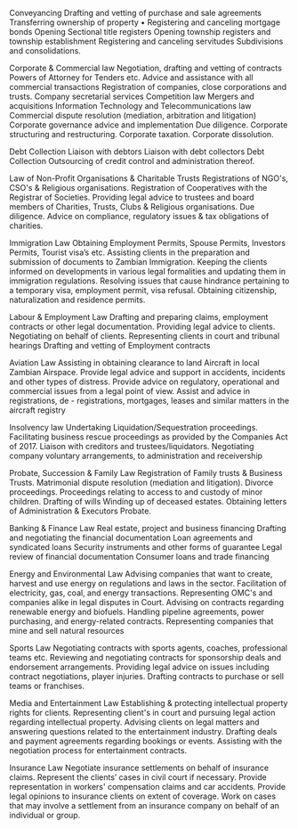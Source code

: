 Conveyancing
Drafting and vetting of purchase and sale agreements
Transferring ownership of property
• Registering and canceling mortgage bonds
Opening Sectional title registers
Opening township registers and township establishment Registering and canceling servitudes
Subdivisions and consolidations.

Corporate & Commercial law
Negotiation, drafting and vetting of contracts
Powers of Attorney for Tenders etc.
Advice and assistance with all commercial transactions Registration of companies, close corporations and trusts. Company secretarial services
Competition law
Mergers and acquisitions
Information Technology and Telecommunications law Commercial dispute resolution (mediation, arbitration and litigation)
Corporate governance advice and implementation
Due diligence.
Corporate structuring and restructuring.
Corporate taxation.
Corporate dissolution.

Debt Collection
Liaison with debtors
Liaison with debt collectors
Debt Collection
Outsourcing of credit control and administration thereof.

Law of Non-Profit Organisations & Charitable Trusts
Registrations of NGO's, CSO's & Religious organisations. Registration of Cooperatives with the Registrar of Societies. Providing legal advice to trustees and board members of Charities, Trusts, Clubs & Religious organisations.
Due diligence.
Advice on compliance, regulatory issues & tax obligations of charities.

Immigration Law
Obtaining Employment Permits, Spouse Permits, Investors Permits, Tourist visa’s etc.
Assisting clients in the preparation and submission of documents to Zambian Immigration.
Keeping the clients informed on developments in various
legal formalities and updating them in immigration
regulations.
Resolving issues that cause hindrance pertaining to a
temporary visa, employment permit, visa refusal.
Obtaining citizenship, naturalization and residence permits.

Labour & Employment Law
Drafting and preparing claims, employment contracts or other legal documentation.
Providing legal advice to clients.
Negotiating on behalf of clients.
Representing clients in court and tribunal hearings Drafting and vetting of Employment contracts

Aviation Law
Assisting in obtaining clearance to land Aircraft in local Zambian Airspace.
Provide legal advice and support in accidents, incidents and other types of distress.
Provide advice on regulatory, operational and commercial
issues from a legal point of view.
Assist and advice in registrations, de - registrations,
mortgages, leases and similar matters in the aircraft registry

Insolvency law
Undertaking Liquidation/Sequestration proceedings. Facilitating business rescue proceedings as provided by the Companies Act of 2017.
Liaison with creditors and trustees/liquidators. Negotiating company voluntary arrangements, to administration and receivership

Probate, Succession & Family Law
Registration of Family trusts & Business Trusts. Matrimonial dispute resolution (mediation and litigation). Divorce proceedings.
Proceedings relating to access to and custody of minor children.
Drafting of wills
Winding up of deceased estates.
Obtaining letters of Administration & Executors Probate.

Banking & Finance Law
Real estate, project and business financing
Drafting and negotiating the financial documentation Loan agreements and syndicated loans
Security instruments and other forms of guarantee Legal review of financial documentation
Consumer loans and trade financing

Energy and Environmental Law
Advising companies that want to create, harvest and use energy on regulations and laws in the sector.
Facilitation of electricity, gas, coal, and energy transactions. Representing OMC's and companies alike in legal disputes in Court.
Advising on contracts regarding renewable energy and biofuels.
Handling pipeline agreements, power purchasing, and energy-related contracts.
Representing companies that mine and sell natural resources

Sports Law
Negotiating contracts with sports agents, coaches, professional teams etc.
Reviewing and negotiating contracts for sponsorship deals and endorsement arrangements.
Providing legal advice on issues including contract
negotiations, player injuries.
Drafting contracts to purchase or sell teams or franchises.

Media and Entertainment Law
Establishing & protecting intellectual property rights for clients.
Representing client's in court and pursuing legal action regarding intellectual property.
Advising clients on legal matters and answering questions related to the entertainment industry.
Drafting deals and payment agreements regarding bookings or events.
Assisting with the negotiation process for entertainment contracts.

Insurance Law
Negotiate insurance settlements on behalf of insurance claims.
Represent the clients’ cases in civil court if necessary. Provide representation in workers' compensation claims and car accidents.
Provide legal opinions to insurance clients on extent of coverage.
Work on cases that may involve a settlement from an insurance company on behalf of an individual or group.
